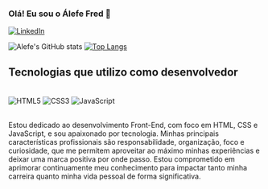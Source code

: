 ### Olá! Eu sou o Álefe Fred  👋

[![LinkedIn](https://img.shields.io/badge/LinkedIn-0077B5?style=for-the-badge&logo=linkedin&logoColor=white
)](https://www.linkedin.com/in/alefe-fred/)

![Alefe's GitHub stats](https://github-readme-stats.vercel.app/api?username=Alefefred&show_icons=true&theme=tokyonight)
[![Top Langs](https://github-readme-stats.vercel.app/api/top-langs/?username=Alefefred)](https://github.com/anuraghazra/github-readme-stats)

## Tecnologias que utilizo como desenvolvedor

<div style="display: inline-block"><br/>
    <img align="center" alt="HTML5" src="https://img.shields.io/badge/HTML5-E34F26?style=for-the-badge&logo=html5&logoColor=white" />
    <img align="center" alt="CSS3" src="https://img.shields.io/badge/CSS3-1572B6?style=for-the-badge&logo=css3&logoColor=white" />
    <img align="center" alt="JavaScript" src="https://img.shields.io/badge/JavaScript-F7DF1E?style=for-the-badge&logo=javascript&logoColor=black" />
</div><br/>
<br/>

Estou dedicado ao desenvolvimento Front-End, com foco em HTML, CSS e JavaScript, e sou apaixonado por tecnologia. Minhas principais características profissionais são responsabilidade, organização, foco e curiosidade, que me permitem aproveitar ao máximo minhas experiências e deixar uma marca positiva por onde passo. Estou comprometido em aprimorar continuamente meu conhecimento para impactar tanto minha carreira quanto minha vida pessoal de forma significativa.
